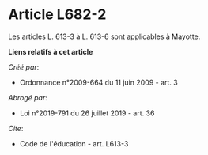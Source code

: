 # Article L682-2

Les articles L. 613-3 à L. 613-6 sont applicables à Mayotte.

**Liens relatifs à cet article**

_Créé par_:

  - Ordonnance n°2009-664 du 11 juin 2009 - art. 3

_Abrogé par_:

  - Loi n°2019-791 du 26 juillet 2019 - art. 36

_Cite_:

  - Code de l'éducation - art. L613-3
